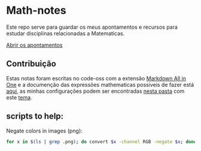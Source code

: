 # Math-notes

Este repo serve para guardar os meus apontamentos e recursos para estudar disciplinas relacionadas a Matematicas.

[Abrir os apontamentos](https://isec-notas.github.io/Math-notes)

## Contribuição

Estas notas foram escritas no code-oss com a extensão [Markdown All in One](https://marketplace.visualstudio.com/items?itemName=yzhang.markdown-all-in-one) e a documenção das expressões mathematicas possiveis de fazer está [aqui](https://katex.org/docs/supported.html), as minhas configurações podem ser encontradas [nesta pasta](./.vscode/settings.json) com este [tema](./css/dark.css).


## scripts to help:
Negate colors in images (png):
```bash
for x in $(ls | grep .png); do convert $x -channel RGB -negate $x; done
```
